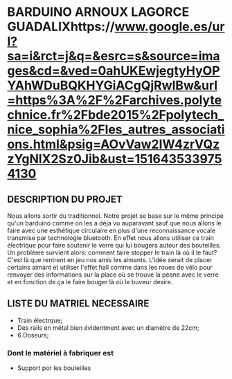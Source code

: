 # BARDUINO ARNOUX LAGORCE GUADALIXhttps://www.google.es/url?sa=i&rct=j&q=&esrc=s&source=images&cd=&ved=0ahUKEwjegtyHyOPYAhWDuBQKHYGiACgQjRwIBw&url=https%3A%2F%2Farchives.polytechnice.fr%2Fbde2015%2Fpolytech_nice_sophia%2Fles_autres_associations.html&psig=AOvVaw2IW4zrVQzzYgNlX2Sz0Jib&ust=1516435339754130

## DESCRIPTION DU PROJET
  Nous allons sortir du traditionnel. Notre projet se base sur le même principe qu'un barduino comme on les a déja vu auparavant
sauf que nous allons le faire avec une esthétique circulaire en plus d'une reconnaissance vocale transmise par technologie
bluetooth.
  En effet nous allons utiliser ce train électrique pour faire soutenir le verre qui lui bougera autour des bouteilles. Un problème
survient alors: comment faire stopper le train là où il le faut? C'est là que rentrent en jeu nos amis les aimants. L'idée serait
de placer certains aimant et utiliser l'effet hall comme dans les roues de vélo pour renvoyer des informations sur la place où se trouve la péane avec le verre et en fonction de ça le faire bouger là où le buveur desire.

## LISTE DU MATRIEL NECESSAIRE
  * Train électrque;
  * Des rails en métal bien évidentment avec un diamètre de 22cm;
  * 6 Doseurs;
  ### Dont le matériel à fabriquer est
  * Support por les bouteilles
